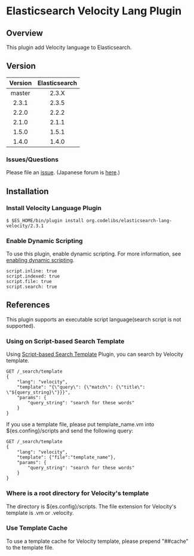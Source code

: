 Elasticsearch Velocity Lang Plugin
=======================

## Overview

This plugin add Velocity language to Elasticsearch.

## Version

| Version   | Elasticsearch |
|:---------:|:-------------:|
| master    | 2.3.X         |
| 2.3.1     | 2.3.5         |
| 2.2.0     | 2.2.2         |
| 2.1.0     | 2.1.1         |
| 1.5.0     | 1.5.1         |
| 1.4.0     | 1.4.0         |

### Issues/Questions

Please file an [issue](https://github.com/codelibs/elasticsearch-lang-velocity/issues "issue").
(Japanese forum is [here](https://github.com/codelibs/codelibs-ja-forum "here").)

## Installation

### Install Velocity Language Plugin

    $ $ES_HOME/bin/plugin install org.codelibs/elasticsearch-lang-velocity/2.3.1

### Enable Dynamic Scripting

To use this plugin, enable dynamic scripting.
For more information, see [enabling dynamic scripting](https://www.elastic.co/guide/en/elasticsearch/reference/current/modules-scripting.html#enable-dynamic-scripting "enabling dynamic scripting").

    script.inline: true
    script.indexed: true
    script.file: true
    script.search: true



## References

This plugin supports an executable script language(search script is not supported).

### Using on Script-based Search Template

Using [Script-based Search Template](https://github.com/codelibs/elasticsearch-sstmpl "Script-based Search Template") Plugin, you can search by Velocity template.

    GET /_search/template
    {
        "lang": "velocity",
        "template": "{\"query\": {\"match\": {\"title\": \"${query_string}\"}}}",
        "params": {
            "query_string": "search for these words"
        }
    }

If you use a template file, please put template\_name.vm into ${es.confing}/scripts and send the following query:

    GET /_search/template
    {
        "lang": "velocity",
        "template": {"file":"template_name"},
        "params": {
            "query_string": "search for these words"
        }
    }

### Where is a root directory for Velocity's template

The directory is ${es.config}/scripts.
The file extension for Velocity's template is .vm or .velocity.

### Use Template Cache

To use a template cache for Velocity template, please prepend "##cache" to the template file.
